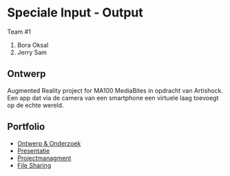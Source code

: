 # Speciale Input - Output
Team #1
1. Bora Oksal
2. Jerry Sam

## Ontwerp
Augmented Reality project for MA100 MediaBites in opdracht van Artishock.
Een app dat via de camera van een smartphone een virtuele laag toevoegt op de echte wereld.

## Portfolio

* [Ontwerp & Onderzoek](https://drive.google.com/open?id=1rm2I5VwGzB-_GMQQVr46poQ_VxG0gBv5)
* [Presentatie](https://docs.google.com/presentation/d/1HzBpydJQexOhQ1rbivG-Cqbj1WVfi7Q4apvJEF7Fw4w/edit#slide=id.g3d62a9e8f5_0_163)
* [Projectmanagment](https://trello.com/b/DW4DDuc9/ar-media-bites)
* [File Sharing](https://drive.google.com/drive/folders/1Dy8vX4vTRcDKdLTAcc9RsR6EnEqCafon)

